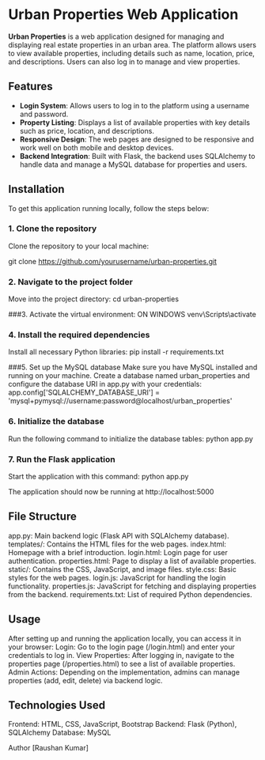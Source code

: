 # Urban Properties Web Application

**Urban Properties** is a web application designed for managing and displaying real estate properties in an urban area. The platform allows users to view available properties, including details such as name, location, price, and descriptions. Users can also log in to manage and view properties.

## Features

- **Login System**: Allows users to log in to the platform using a username and password.
- **Property Listing**: Displays a list of available properties with key details such as price, location, and descriptions.
- **Responsive Design**: The web pages are designed to be responsive and work well on both mobile and desktop devices.
- **Backend Integration**: Built with Flask, the backend uses SQLAlchemy to handle data and manage a MySQL database for properties and users.

## Installation

To get this application running locally, follow the steps below:

### 1. Clone the repository

Clone the repository to your local machine:

git clone https://github.com/yourusername/urban-properties.git

### 2. Navigate to the project folder
Move into the project directory:
cd urban-properties

###3. Activate the virtual environment:
ON WINDOWS
venv\Scripts\activate

### 4. Install the required dependencies
Install all necessary Python libraries:
pip install -r requirements.txt

###5. Set up the MySQL database
Make sure you have MySQL installed and running on your machine. Create a database named urban_properties and configure the database URI in app.py with your credentials:
app.config['SQLALCHEMY_DATABASE_URI'] = 'mysql+pymysql://username:password@localhost/urban_properties'

### 6. Initialize the database
Run the following command to initialize the database tables:
python app.py

### 7. Run the Flask application
Start the application with this command:
python app.py

The application should now be running at http://localhost:5000

## File Structure
app.py: Main backend logic (Flask API with SQLAlchemy database).
templates/: Contains the HTML files for the web pages.
index.html: Homepage with a brief introduction.
login.html: Login page for user authentication.
properties.html: Page to display a list of available properties.
static/: Contains the CSS, JavaScript, and image files.
style.css: Basic styles for the web pages.
login.js: JavaScript for handling the login functionality.
properties.js: JavaScript for fetching and displaying properties from the backend.
requirements.txt: List of required Python dependencies.

## Usage
After setting up and running the application locally, you can access it in your browser:
Login: Go to the login page (/login.html) and enter your credentials to log in.
View Properties: After logging in, navigate to the properties page (/properties.html) to see a list of available properties.
Admin Actions: Depending on the implementation, admins can manage properties (add, edit, delete) via backend logic.

## Technologies Used
Frontend: HTML, CSS, JavaScript, Bootstrap
Backend: Flask (Python), SQLAlchemy
Database: MySQL

Author
[Raushan Kumar]
